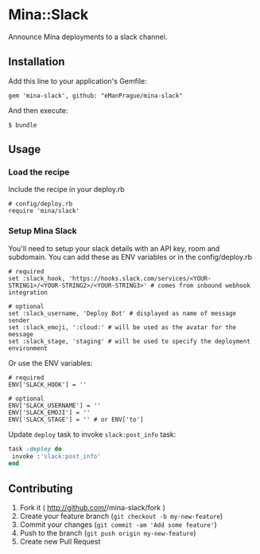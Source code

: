 # Mina::Slack

Announce Mina deployments to a slack channel.

## Installation

Add this line to your application's Gemfile:

    gem 'mina-slack', github: "eManPrague/mina-slack"

And then execute:

    $ bundle

## Usage

### Load the recipe
Include the recipe in your deploy.rb

    # config/deploy.rb
    require 'mina/slack'

### Setup Mina Slack
You'll need to setup your slack details with an API key, room and subdomain. You can add these as ENV variables or in the config/deploy.rb

    # required
    set :slack_hook, 'https://hooks.slack.com/services/<YOUR-STRING1>/<YOUR-STRING2>/<YOUR-STRING3>' # comes from inbound webhook integration

    # optional
    set :slack_username, 'Deploy Bot' # displayed as name of message sender
    set :slack_emoji, ':cloud:' # will be used as the avatar for the message
    set :slack_stage, 'staging' # will be used to specify the deployment environment

Or use the ENV variables:

    # required
    ENV['SLACK_HOOK'] = ''

    # optional
    ENV['SLACK_USERNAME'] = ''
    ENV['SLACK_EMOJI'] = ''
    ENV['SLACK_STAGE'] = '' # or ENV['to']

 Update `deploy` task to invoke `slack:post_info` task:

 ```ruby
task :deploy do
  invoke :'slack:post_info'
end
```

## Contributing

1. Fork it ( http://github.com/<my-github-username>/mina-slack/fork )
2. Create your feature branch (`git checkout -b my-new-feature`)
3. Commit your changes (`git commit -am 'Add some feature'`)
4. Push to the branch (`git push origin my-new-feature`)
5. Create new Pull Request
